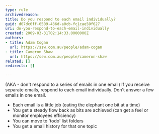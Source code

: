 ```yaml
---
type: rule
archivedreason: 
title: Do you respond to each email individually?
guid: d07dc6ff-6509-436d-a0cb-fc1cae50f627
uri: do-you-respond-to-each-email-individually
created: 2009-03-31T02:14:33.0000000Z
authors:
- title: Adam Cogan
  url: https://ssw.com.au/people/adam-cogan
- title: Cameron Shaw
  url: https://ssw.com.au/people/cameron-shaw
related: []
redirects: []

---
```




  <p>(AKA - don't respond to a series of emails in one email) If you receive separate emails, respond to each email individually. Don't answer a few emails in one email.</p>
<ul>
    <li>Each email is a little job (eating the elephant one bit at a time)
    </li>
    <li>You get a steady flow back as bits are achieved (can get a feel or monitor employees efficiency)
    </li>
    <li>You can move to 'todo' list folders
    </li>
    <li>You get a email history for that one topic </li>
</ul>

<br><excerpt class='endintro'></excerpt><br>



